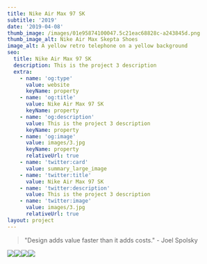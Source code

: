 ```yaml
---
title: Nike Air Max 97 SK
subtitle: '2019'
date: '2019-04-08'
thumb_image: /images/01e95874100047.5c21eac68828c-a243845d.png
thumb_image_alt: Nike Air Max Skepta Shoes
image_alt: A yellow retro telephone on a yellow background
seo:
  title: Nike Air Max 97 SK
  description: This is the project 3 description
  extra:
    - name: 'og:type'
      value: website
      keyName: property
    - name: 'og:title'
      value: Nike Air Max 97 SK
      keyName: property
    - name: 'og:description'
      value: This is the project 3 description
      keyName: property
    - name: 'og:image'
      value: images/3.jpg
      keyName: property
      relativeUrl: true
    - name: 'twitter:card'
      value: summary_large_image
    - name: 'twitter:title'
      value: Nike Air Max 97 SK
    - name: 'twitter:description'
      value: This is the project 3 description
    - name: 'twitter:image'
      value: images/3.jpg
      relativeUrl: true
layout: project
---
```



> "Design adds value faster than it adds costs." - Joel Spolsky

![](/images/4bc33474100047.5c21eac6886f3.png)![](/images/01e95874100047.5c21eac68828c-c17ab3b0.png)![](/images/8cb21f74100047.5c21eac6891c5.png)![](/images/06029574100047.5c21eac6889bf.gif)
